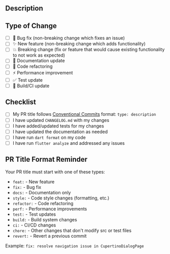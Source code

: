 ## Description
<!-- Provide a brief description of the changes in this PR -->

## Type of Change
<!-- Mark the relevant option with an "x" -->

- [ ] 🐛 Bug fix (non-breaking change which fixes an issue)
- [ ] ✨ New feature (non-breaking change which adds functionality)
- [ ] 💥 Breaking change (fix or feature that would cause existing functionality to not work as expected)
- [ ] 📝 Documentation update
- [ ] 🧹 Code refactoring
- [ ] ⚡ Performance improvement
- [ ] ✅ Test update
- [ ] 🔧 Build/CI update

## Checklist
<!-- Mark completed items with an "x" -->

- [ ] My PR title follows [Conventional Commits](https://www.conventionalcommits.org/) format: `type: description`
- [ ] I have updated `CHANGELOG.md` with my changes
- [ ] I have added/updated tests for my changes
- [ ] I have updated the documentation as needed
- [ ] I have run `dart format` on my code
- [ ] I have run `flutter analyze` and addressed any issues

## PR Title Format Reminder
Your PR title must start with one of these types:
- `feat:` - New feature
- `fix:` - Bug fix
- `docs:` - Documentation only
- `style:` - Code style changes (formatting, etc.)
- `refactor:` - Code refactoring
- `perf:` - Performance improvements
- `test:` - Test updates
- `build:` - Build system changes
- `ci:` - CI/CD changes
- `chore:` - Other changes that don't modify src or test files
- `revert:` - Revert a previous commit

Example: `fix: resolve navigation issue in CupertinoDialogPage`
